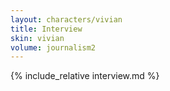 ```yaml
---
layout: characters/vivian
title: Interview
skin: vivian
volume: journalism2
---
```

{% include_relative interview.md %}